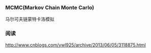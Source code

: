 ### MCMC(Markov Chain Monte Carlo)

马尔可夫链蒙特卡洛模拟

### 阅读

http://www.cnblogs.com/ywl925/archive/2013/06/05/3118875.html